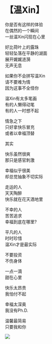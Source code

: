 # 【温Xin】

你是否有这样的体验  
在偶然的一个瞬间  
一丝温Xin闪现在心里
 
好比荷叶上的露珠  
轻轻坠落在平静的湖面  
展开娓娓涟漪  
无声无息
 
如果你不会拼写温Xin  
请不要难为情  
因为这事不全怪你
 
温Xin有太多笔画  
有的人懒得动笔  
有的人一时想不起
 
情急之下  
只好拿快乐冒充  
或者以幸福顶替
 
其实
 
快乐虽然很爽  
那只是感官刺激
 
幸福似乎很美  
却总觉抽象不切实际
 
走运的人  
天天陶醉  
快乐就在花天酒地里
 
不幸的人  
苦苦追求  
幸福到底在哪里?
 
平凡的人  
时时珍惜  
温Xin才是最实际
 
不要投资  
不伤身体
 
一点一滴  
甜在心里 
 
快乐太昂贵  
我怕付不起
 
幸福太深奥  
我没有Ph.D.
 
温馨最简易  
只要我和你

![](05.jpg)
